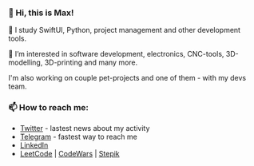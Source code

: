 ### 👋 Hi, this is Max!

🌱 I study SwiftUI, Python, project management and other development tools.

👀 I’m interested in software development, electronics, CNC-tools, 3D-modelling, 3D-printing and many more.

I'm also working on couple pet-projects and one of them - with my devs team.
### 📫 How to reach me:
- [Twitter](https://twitter.com/immmax_25) - lastest news about my activity
- [Telegram](https://http://t.me/immmax) - fastest way to reach me
- [LinkedIn](https://www.linkedin.com/in/maxim-datskiy)
- [LeetCode](https://leetcode.com/immmax/) | [CodeWars](https://www.codewars.com/users/immmax) | [Stepik](https://stepik.org/users/525951056)

<!---
immmax/immmax is a ✨ special ✨ repository because its `README.md` (this file) appears on your GitHub profile.
You can click the Preview link to take a look at your changes. 
--->


